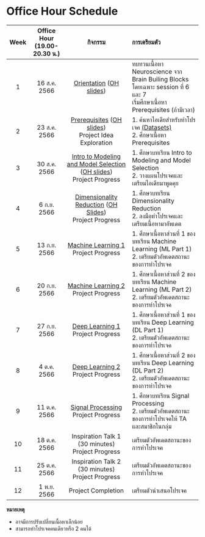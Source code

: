 # Office Hour Schedule

|    Week   |   Office Hour  <br> (19.00-20.30 น.)|   กิจกรรม   |   การเตรียมตัว   |
| :------------: | :-------------: | :-------------: | :------------- |
| 1 | 16 ส.ค. 2566 | [Orientation](/Fundamentals/WelcomeToBrainCodeCamp/Intro.md) ([OH slides](https://github.com/ichatnun/brainCodeCamp2023_lectures/blob/main/GeneralInfo/Orientation.pdf)) | ทบทวนเนื้อหา Neuroscience จาก Brain Builing Blocks <br> โดยเฉพาะ session ที่ 6 และ 7 <br> เริ่มศึกษาเนื้อหา Prerequisites (ถ้ามีเวลา)
| 2 | 23 ส.ค. 2566 | [Prerequisites](/Fundamentals/PrereqAndProjectExploration/Intro.md) ([OH slides](https://github.com/ichatnun/brainCodeCamp2023_lectures/blob/main/PrereqAndProjectExploration/week2_prereq_project_exploration.pdf))<br> Project Idea Exploration |1. ค้นหาไอเดียสำหรับทำโปรเจค [(Datasets)](/GeneralInfo/datasets.md) <br> 2. ศึกษาเนื้อหา Prerequisites |
| 3 | 30 ส.ค. 2566 | [Intro to Modeling and Model Selection](/Fundamentals/IntroToModeling/modeling_intro.md) ([OH slides](https://github.com/ichatnun/brainCodeCamp2023_lectures/blob/main/OfficeHourReview/week3_modeling.pdf)) <br> Project Progress | 1. ศึกษาบทเรียน Intro to Modeling and Model Selection <br> 2. วางแผนโปรเจคและเตรียมไอเดียมาพูดคุย|
| 4 | 6 ก.ย. 2566 | [Dimensionality Reduction](/Fundamentals/DimensionalityReduction/dim_reduct_intro.md) ([OH Slides](https://github.com/ichatnun/brainCodeCamp2023_lectures/blob/main/OfficeHourReview/week4_dimensionality_reduction.pdf))<br>  Project Progress | 1. ศึกษาบทเรียน Dimensionality Reduction <br> 2. ลงมือทำโปรเจคและเตรียมเนื้อหามาอัพเดต|
| 5 | 13 ก.ย. 2566 | [Machine Learning 1](/Fundamentals/MachineLearning/ml_part1_intro.md) <br>  Project Progress | 1. ศึกษาเนื้อหาส่วนที่ 1 ของบทเรียน Machine Learning (ML Part 1) <br> 2. เตรียมตัวอัพเดตสถานะของการทำโปรเจค|
| 6 | 20 ก.ย. 2566 | [Machine Learning 2](/Fundamentals/MachineLearning/ml_part2_intro.md) <br>  Project Progress | 1. ศึกษาเนื้อหาส่วนที่ 2 ของบทเรียน Machine Learning (ML Part 2) <br> 2. เตรียมตัวอัพเดตสถานะของการทำโปรเจค|
| 7 | 27 ก.ย. 2566 | [Deep Learning 1](/Fundamentals/DeepLearning/deep_learning_intro.md) <br>  Project Progress | 1. ศึกษาเนื้อหาส่วนที่ 1 ของบทเรียน Deep Learning (DL Part 1) <br> 2. เตรียมตัวอัพเดตสถานะของการทำโปรเจค
| 8 | 4 ต.ค. 2566 | [Deep Learning 2](/Fundamentals/DeepLearning/deep_learning_part2_intro.md) <br>  Project Progress | 1. ศึกษาเนื้อหาส่วนที่ 2 ของบทเรียน Deep Learning (DL Part 2) <br> 2. เตรียมตัวอัพเดตสถานะของการทำโปรเจค|
| 9 | 11 ต.ค. 2566 | [Signal Processing](/Fundamentals/SignalProcessing/signal_processing_intro.md) <br>  Project Progress | 1. ศึกษาบทเรียน Signal Processing <br> 2. เตรียมตัวอัพเดตสถานะของการทำโปรเจคให้ TA และสมาชิกในกลุ่ม|
| 10 | 18 ต.ค. 2566 | Inspiration Talk 1 (30 minutes) <br>  Project Progress |เตรียมตัวอัพเดตสถานะของการทำโปรเจค |
| 11 | 25 ต.ค. 2566 | Inspiration Talk 2 (30 minutes) <br>  Project Progress |เตรียมตัวอัพเดตสถานะของการทำโปรเจค |
| 12 | 1 พ.ย. 2566 | Project Completion | เตรียมตัวนำเสนอโปรเจค |

<b> หมายเหตุ </b> 
* อาจมีการปรับเปลี่ยนเนื้อหาเล็กน้อย
* สามารถทำโปรเจคคนเดียวหรือ 2 คนได้